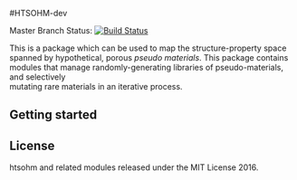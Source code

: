 #HTSOHM-dev

Master Branch Status: [![Build Status](https://travis-ci.org/WilmerLab/HTSOHM-dev.svg?branch=master)](https://travis-ci.org/WilmerLab/HTSOHM-dev)

This is a package which can be used to map the structure-property space   
spanned by hypothetical, porous <i>pseudo materials</i>. This package contains   
modules that manage randomly-generating libraries of pseudo-materials, and selectively   
mutating rare materials in an iterative process.

## Getting started
  

## License

htsohm and related modules released under the MIT License 2016.    
